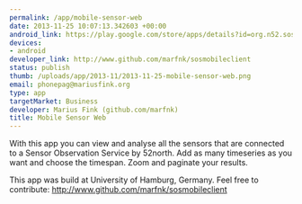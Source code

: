 ```yaml
--- 
permalink: /app/mobile-sensor-web
date: 2013-11-25 10:07:13.342603 +00:00
android_link: https://play.google.com/store/apps/details?id=org.n52.sosmobileclient
devices: 
- android
developer_link: http://www.github.com/marfnk/sosmobileclient
status: publish
thumb: /uploads/app/2013-11/2013-11-25-mobile-sensor-web.png
email: phonepag@mariusfink.org
type: app
targetMarket: Business
developer: Marius Fink (github.com/marfnk)
title: Mobile Sensor Web
---
```


With this app you can view and analyse all the sensors that are connected to a Sensor Observation Service by 52north. Add as many timeseries as you want and choose the timespan. Zoom and paginate your results.

This app was build at University of Hamburg, Germany. Feel free to contribute: http://www.github.com/marfnk/sosmobileclient
